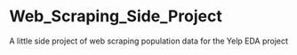 # Web_Scraping_Side_Project
A little side project of web scraping population data for the Yelp EDA project
